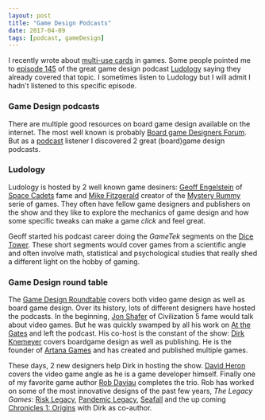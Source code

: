 ```yaml
---
layout: post
title: "Game Design Podcasts"
date: 2017-04-09
tags: [podcast, gameDesign]
---
```


I recently wrote about [multi-use cards](https://lochrist.github.io/blog/2017-04-02-multi-use-cards) in games. Some people pointed me to [episode 145](http://ludology.libsyn.com/ludology-episode-145-six-ways-from-sunday) of the great game design podcast [Ludology](http://www.ludology.libsyn.com/) saying they already covered that topic. I sometimes listen to Ludology but I will admit I hadn't listened to this specific episode.

### Game Design podcasts

There are multiple good resources on board game design available on the internet. The most well known is probably [Board game Designers Forum](http://www.bgdf.com/). But as a [podcast](https://lochrist.github.io/blog/2017-03-20-game-literature) listener I discovered 2 great (board)game design podcasts.

### Ludology

Ludology is hosted by 2 well known game desiners: [Geoff Engelstein](https://boardgamegeek.com/boardgamedesigner/34517/geoff-engelstein) of [Space Cadets](https://boardgamegeek.com/boardgame/142079/space-cadets-dice-duel) fame and [Mike Fitzgerald](https://boardgamegeek.com/boardgamedesigner/77/mike-fitzgerald) creator of the [Mystery Rummy](https://boardgamegeek.com/boardgamefamily/11/mystery-rummy) serie of games. They often have fellow game designers and publishers on the show and they like to explore the mechanics of game design and how some specific tweaks can make a game *click* and feel great.

Geoff started his podcast career doing the *GameTek* segments on the [Dice Tower](http://www.dicetower.com/dice-tower-network/all-episodes). These short segments would cover games from a scientific angle and often involve math, statistical and psychological studies that really shed a different light on the hobby of gaming.

### Game Design round table

The [Game Design Roundtable](https://boardgamegeek.com/boardgamepodcast/23276/game-design-round-table) covers both video game design as well as board game design. Over its history, lots of different designers have hosted the podcasts. In the beginning, [Jon Shafer](https://en.wikipedia.org/wiki/Jon_Shafer) of Civilization 5 fame would talk about video games. But he was quickly swamped by all his work on [At the Gates](http://www.atthegatesgame.com/) and left the podcast. His co-host is the constant of the show: [Dirk Knemeyer](https://twitter.com/dknemeyer?lang=en) covers boardgame design as well as publishing. He is the founder of [Artana Games](http://www.artana.com/) and has created and published multiple games.

These days, 2 new designers help Dirk in hosting the show. [David Heron](https://twitter.com/DavidVHeron) covers the video game angle as he is a game developer himself. Finally one of my favorite game author [Rob Daviau](https://boardgamegeek.com/boardgamedesigner/442/rob-daviau) completes the trio. Rob has worked on some of the most innovative designs of the past few years, *The Legacy Games*: [Risk Legacy](https://boardgamegeek.com/boardgame/105134/risk-legacy), [Pandemic Legacy](https://boardgamegeek.com/boardgame/161936/pandemic-legacy-season-1), [Seafall](https://boardgamegeek.com/boardgame/148261/seafall) and the up coming [Chronicles 1: Origins](https://boardgamegeek.com/boardgame/181401/chronicles-1-origins) with Dirk as co-author.
